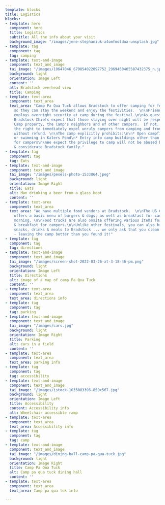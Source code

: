 ```yaml
---
template: blocks
title: Logistics
blocks:
- template: hero
  component: hero
  title: Logistics
  subtitle: All the info about your visit
  background_image: "/images/jene-stephaniuk-a4omfnoldua-unsplash.jpg"
- template: tag
  component: tag
  tag: camping
- template: text-and-image
  component: text_and_image
  tai_image: "/images/10647046_679854022097752_2969450405587432375_n.jpg"
  background: light
  orientation: Image Left
  content: ''
  alt: Bradstock overhead view
  title: Camping
- template: text-area
  component: text_area
  text_area: "Camp Pa Qua Tuck allows Bradstock to offer camping for festival goers
    so they can stay the weekend and enjoy the festivities.  \n\nFriends of Bradstock
    employs overnight security at camp during the festival.\n\nAs guests of the Camp,
    Bradstock Chiefs expect that those staying over night will be respectful of all
    Camp property, the Camp's neighbors and of other campers.  If not, Bradstock reserves
    the right to immediately expel unruly campers from camping and from the festival
    without refund. \n\nThe camp explicitly prohibits:\n\n* Open campfires \n* Boating
    or swimming in Kalers Pond\n* Entry into camp buildings other than showers/toilets
    for campers\n\nWe expect the privilege to camp will not be abused by our peace-loving
    & considerate Bradstock family."
- template: tag
  component: tag
  tag: Eats
- template: text-and-image
  component: text_and_image
  tai_image: "/images/pexels-photo-1533864.jpeg"
  background: light
  orientation: Image Right
  title: Eats
  alt: Man drinking a beer from a glass boot
  content: ''
- template: text-area
  component: text_area
  text_area: "We have multiple food vendors at Bradstock.  \n\nThe US Coast Guard
    offers a basic menu of burgers & dogs, as well as breakfast for campers on Sunday
    morning. \n\nFood trucks are also onsite offering various items for lunch, dinner
    & breakfast for campers.\n\nUnlike other festivals, you can also bring your own
    snacks, drinks & meals to Bradstock ... we only ask that you clean up after yourself
    - leaving the camp better than you found it!"
- template: tag
  component: tag
  tag: directions
- template: text-and-image
  component: text_and_image
  tai_image: "/images/screen-shot-2022-03-26-at-3-18-46-pm.png"
  background: light
  orientation: Image Left
  title: Directions
  alt: image of a map of camp Pa Qua Tuck
  content: ''
- template: text-area
  component: text_area
  text_area: directions info
- template: tag
  component: tag
  tag: parking
- template: text-and-image
  component: text_and_image
  tai_image: "/images/cars.jpg"
  background: light
  orientation: Image Right
  title: Parking
  alt: cars in a field
  content: ''
- template: text-area
  component: text_area
  text_area: parking info
- template: tag
  component: tag
  tag: accessibility
- template: text-and-image
  component: text_and_image
  tai_image: "/images/istock-1035083396-850x567.jpg"
  background: light
  orientation: Image Left
  title: Accessibility
  content: Accessibility info
  alt: Wheelchair accessible ramp
- template: text-area
  component: text_area
  text_area: Accessibility info
- template: tag
  component: tag
  tag: camp
- template: text-and-image
  component: text_and_image
  tai_image: "/images/dining-hall-camp-pa-qua-tuck.jpg"
  background: light
  orientation: Image Right
  title: Camp Pa Qua Tuck
  alt: Camp pa qua tuck dining hall
  content: ''
- template: text-area
  component: text_area
  text_area: Camp pa qua tuk info

---
```

